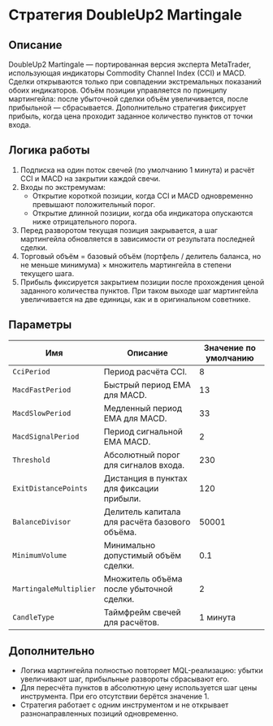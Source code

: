 # Стратегия DoubleUp2 Martingale

## Описание
DoubleUp2 Martingale — портированная версия эксперта MetaTrader, использующая индикаторы Commodity Channel Index (CCI) и MACD. Сделки открываются только при совпадении экстремальных показаний обоих индикаторов. Объём позиции управляется по принципу мартингейла: после убыточной сделки объём увеличивается, после прибыльной — сбрасывается. Дополнительно стратегия фиксирует прибыль, когда цена проходит заданное количество пунктов от точки входа.

## Логика работы
1. Подписка на один поток свечей (по умолчанию 1 минута) и расчёт CCI и MACD на закрытии каждой свечи.
2. Входы по экстремумам:
   * Открытие короткой позиции, когда CCI и MACD одновременно превышают положительный порог.
   * Открытие длинной позиции, когда оба индикатора опускаются ниже отрицательного порога.
3. Перед разворотом текущая позиция закрывается, а шаг мартингейла обновляется в зависимости от результата последней сделки.
4. Торговый объём = базовый объём (портфель / делитель баланса, но не меньше минимума) × множитель мартингейла в степени текущего шага.
5. Прибыль фиксируется закрытием позиции после прохождения ценой заданного количества пунктов. При таком выходе шаг мартингейла увеличивается на две единицы, как и в оригинальном советнике.

## Параметры
| Имя | Описание | Значение по умолчанию |
|-----|----------|-----------------------|
| `CciPeriod` | Период расчёта CCI. | 8 |
| `MacdFastPeriod` | Быстрый период EMA для MACD. | 13 |
| `MacdSlowPeriod` | Медленный период EMA для MACD. | 33 |
| `MacdSignalPeriod` | Период сигнальной EMA MACD. | 2 |
| `Threshold` | Абсолютный порог для сигналов входа. | 230 |
| `ExitDistancePoints` | Дистанция в пунктах для фиксации прибыли. | 120 |
| `BalanceDivisor` | Делитель капитала для расчёта базового объёма. | 50001 |
| `MinimumVolume` | Минимально допустимый объём сделки. | 0.1 |
| `MartingaleMultiplier` | Множитель объёма после убыточной сделки. | 2 |
| `CandleType` | Таймфрейм свечей для расчётов. | 1 минута |

## Дополнительно
* Логика мартингейла полностью повторяет MQL-реализацию: убытки увеличивают шаг, прибыльные развороты сбрасывают его.
* Для пересчёта пунктов в абсолютную цену используется шаг цены инструмента. При его отсутствии берётся значение 1.
* Стратегия работает с одним инструментом и не открывает разнонаправленных позиций одновременно.
